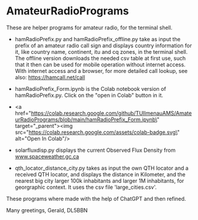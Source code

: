 # AmateurRadioPrograms
These are helper programs for amateur radio, for the terminal shell.


- hamRadioPrefix.py and hamRadioPrefix_offline.py take as input the prefix of an amateur radio call sign and displays country information for it, like country name,	continent,	itu and	cq zones, in the terminal shell.
The offline version downloads the needed csv table at first use, such that it then can be used for mobile operation without internet access.
With internet access and a browser, for more detailed call lookup, see also: https://hamcall.net/call

- hamRadioPrefix_Form.ipynb is the Colab notebook version of hamRadioPrefix.py. Click on the "open in Colab" button in it.
- <a href=\"https://colab.research.google.com/github/TUIlmenauAMS/AmateurRadioPrograms/blob/main/hamRadioPrefix_Form.ipynb\" target=\"_parent\"><img src=\"https://colab.research.google.com/assets/colab-badge.svg\" alt=\"Open In Colab\"/></a>

- solarfluxdisp.py displays the current Observed Flux Density from www.spaceweather.gc.ca

- qth_locator_distance_city.py takes as input the own QTH locator and a received QTH locator, and displays the distance in Kilometer, and the nearest big city larger 100k inhabitants and larger 1M inhabitants, for georgraphic context. It uses the csv file 'large_cities.csv'.

These programs where made with the help of ChatGPT and then refined.

Many greetings,
  Gerald, DL5BBN
  
 
